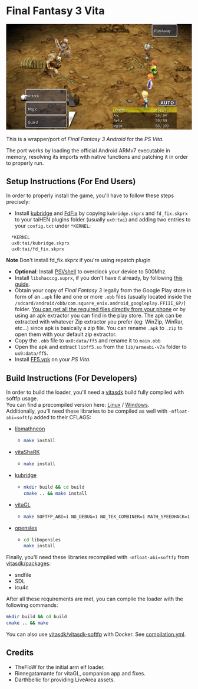 # Final Fantasy 3 Vita

<p align="center"><img src="./screenshots/game.png"></p>

This is a wrapper/port of *Final Fantasy 3 Android* for the *PS Vita*.

The port works by loading the official Android ARMv7 executable in memory, resolving its imports with native functions and patching it in order to properly run.

## Setup Instructions (For End Users)

In order to properly install the game, you'll have to follow these steps precisely:

- Install [kubridge](https://github.com/TheOfficialFloW/kubridge/releases/) and [FdFix](https://github.com/TheOfficialFloW/FdFix/releases/) by copying `kubridge.skprx` and `fd_fix.skprx` to your taiHEN plugins folder (usually `ux0:tai`) and adding two entries to your `config.txt` under `*KERNEL`:
  
```
  *KERNEL
  ux0:tai/kubridge.skprx
  ux0:tai/fd_fix.skprx
```

**Note** Don't install fd_fix.skprx if you're using repatch plugin

- **Optional**: Install [PSVshell](https://github.com/Electry/PSVshell/releases) to overclock your device to 500Mhz.
- Install `libshacccg.suprx`, if you don't have it already, by following [this guide](https://samilops2.gitbook.io/vita-troubleshooting-guide/shader-compiler/extract-libshacccg.suprx).
- Obtain your copy of *Final Fantasy 3* legally from the Google Play store in form of an `.apk` file and one or more `.obb` files (usually located inside the `/sdcard/android/obb/com.square_enix.android_googleplay.FFIII_GP/`) folder. [You can get all the required files directly from your phone](https://stackoverflow.com/questions/11012976/how-do-i-get-the-apk-of-an-installed-app-without-root-access) or by using an apk extractor you can find in the play store. The apk can be extracted with whatever Zip extractor you prefer (eg: WinZip, WinRar, etc...) since apk is basically a zip file. You can rename `.apk` to `.zip` to open them with your default zip extractor.
- Copy the `.obb` file to `ux0:data/ff5` and rename it to `main.obb`
- Open the apk and extract `libff5.so` from the `lib/armeabi-v7a` folder to `ux0:data/ff5`.
- Install [FF5.vpk](https://github.com/frangarcj/ff5_vita/releases/download/v1.0/FF5.vpk) on your *PS Vita*.

## Build Instructions (For Developers)

In order to build the loader, you'll need a [vitasdk](https://github.com/vitasdk) build fully compiled with softfp usage.  
You can find a precompiled version here: [Linux](https://github.com/vitasdk/buildscripts/suites/2943994805/artifacts/66184169) / [Windows](https://github.com/vitasdk/buildscripts/suites/2943994805/artifacts/66184170).  
Additionally, you'll need these libraries to be compiled as well with `-mfloat-abi=softfp` added to their CFLAGS:

- [libmathneon](https://github.com/Rinnegatamante/math-neon)

  - ```bash
    make install
    ```

- [vitaShaRK](https://github.com/Rinnegatamante/vitaShaRK)

  - ```bash
    make install
    ```

- [kubridge](https://github.com/TheOfficialFloW/kubridge)

  - ```bash
    mkdir build && cd build
    cmake .. && make install
    ```

- [vitaGL](https://github.com/Rinnegatamante/vitaGL)

  - ````bash
    make SOFTFP_ABI=1 NO_DEBUG=1 NO_TEX_COMBINER=1 MATH_SPEEDHACK=1 install
    ````

- [opensles](https://github.com/frangarcj/opensles)

  - ````bash
    cd libopensles
    make install
    ````
Finally, you'll need these libraries recompiled with `-mfloat-abi=softfp` from [vitasdk/packages](https://github.com/vitasdk/packages):
- sndfile
- SDL
- icu4c

After all these requirements are met, you can compile the loader with the following commands:

```bash
mkdir build && cd build
cmake .. && make
```

You can also use [vitasdk/vitasdk-softfp](https://hub.docker.com/r/vitasdk/vitasdk-softfp) with Docker. See [compilation.yml](https://github.com/frangarcj/ff5_vita/blob/master/.github/workflows/compilation.yml).

## Credits

- TheFloW for the initial arm elf loader.
- Rinnegatamante for vitaGL, companion app and fixes.
- Darthbellic for providing LiveArea assets.
